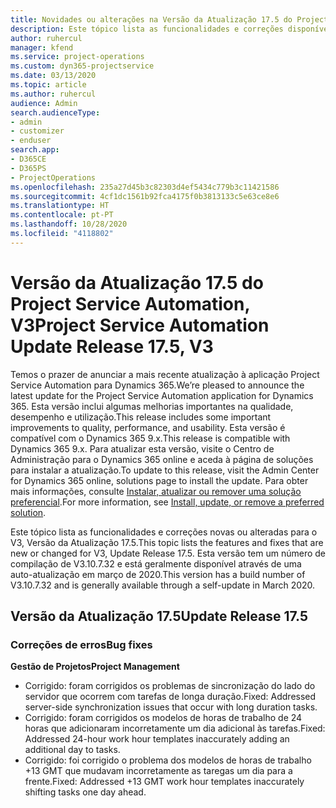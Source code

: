```yaml
---
title: Novidades ou alterações na Versão da Atualização 17.5 do Project Service Automation, Hotfix, V3
description: Este tópico lista as funcionalidades e correções disponíveis no Project Service Automation V3, Versão da Atualização 17.5, V3.
author: ruhercul
manager: kfend
ms.service: project-operations
ms.custom: dyn365-projectservice
ms.date: 03/13/2020
ms.topic: article
ms.author: ruhercul
audience: Admin
search.audienceType:
- admin
- customizer
- enduser
search.app:
- D365CE
- D365PS
- ProjectOperations
ms.openlocfilehash: 235a27d45b3c82303d4ef5434c779b3c11421586
ms.sourcegitcommit: 4cf1dc1561b92fca4175f0b3813133c5e63ce8e6
ms.translationtype: HT
ms.contentlocale: pt-PT
ms.lasthandoff: 10/28/2020
ms.locfileid: "4118802"
---
```

# <a name="project-service-automation-update-release-175-v3"></a><span data-ttu-id="299cc-103">Versão da Atualização 17.5 do Project Service Automation, V3</span><span class="sxs-lookup"><span data-stu-id="299cc-103">Project Service Automation Update Release 17.5, V3</span></span>

<span data-ttu-id="299cc-104">Temos o prazer de anunciar a mais recente atualização à aplicação Project Service Automation para Dynamics 365.</span><span class="sxs-lookup"><span data-stu-id="299cc-104">We’re pleased to announce the latest update for the Project Service Automation application for Dynamics 365.</span></span> <span data-ttu-id="299cc-105">Esta versão inclui algumas melhorias importantes na qualidade, desempenho e utilização.</span><span class="sxs-lookup"><span data-stu-id="299cc-105">This release includes some important improvements to quality, performance, and usability.</span></span>  <span data-ttu-id="299cc-106">Esta versão é compatível com o Dynamics 365 9.x.</span><span class="sxs-lookup"><span data-stu-id="299cc-106">This release is compatible with Dynamics 365 9.x.</span></span> <span data-ttu-id="299cc-107">Para atualizar esta versão, visite o Centro de Administração para o Dynamics 365 online e aceda à página de soluções para instalar a atualização.</span><span class="sxs-lookup"><span data-stu-id="299cc-107">To update to this release, visit the Admin Center for Dynamics 365 online, solutions page to install the update.</span></span> <span data-ttu-id="299cc-108">Para obter mais informações, consulte [Instalar, atualizar ou remover uma solução preferencial](https://docs.microsoft.com/power-platform/admin/install-remove-preferred-solution).</span><span class="sxs-lookup"><span data-stu-id="299cc-108">For more information, see [Install, update, or remove a preferred solution](https://docs.microsoft.com/power-platform/admin/install-remove-preferred-solution).</span></span>

<span data-ttu-id="299cc-109">Este tópico lista as funcionalidades e correções novas ou alteradas para o V3, Versão da Atualização 17.5.</span><span class="sxs-lookup"><span data-stu-id="299cc-109">This topic lists the features and fixes that are new or changed for V3, Update Release 17.5.</span></span> <span data-ttu-id="299cc-110">Esta versão tem um número de compilação de V3.10.7.32 e está geralmente disponível através de uma auto-atualização em março de 2020.</span><span class="sxs-lookup"><span data-stu-id="299cc-110">This version has a build number of V3.10.7.32 and is generally available through a self-update in March 2020.</span></span>


## <a name="update-release-175"></a><span data-ttu-id="299cc-111">Versão da Atualização 17.5</span><span class="sxs-lookup"><span data-stu-id="299cc-111">Update Release 17.5</span></span>

### <a name="bug-fixes"></a><span data-ttu-id="299cc-112">Correções de erros</span><span class="sxs-lookup"><span data-stu-id="299cc-112">Bug fixes</span></span>


<span data-ttu-id="299cc-113">**Gestão de Projetos**</span><span class="sxs-lookup"><span data-stu-id="299cc-113">**Project Management**</span></span>

- <span data-ttu-id="299cc-114">Corrigido: foram corrigidos os problemas de sincronização do lado do servidor que ocorrem com tarefas de longa duração.</span><span class="sxs-lookup"><span data-stu-id="299cc-114">Fixed: Addressed server-side synchronization issues that occur with long duration tasks.</span></span>
- <span data-ttu-id="299cc-115">Corrigido: foram corrigidos os modelos de horas de trabalho de 24 horas que adicionaram incorretamente um dia adicional às tarefas.</span><span class="sxs-lookup"><span data-stu-id="299cc-115">Fixed: Addressed 24-hour work hour templates inaccurately adding an additional day to tasks.</span></span>
- <span data-ttu-id="299cc-116">Corrigido: foi corrigido o problema dos modelos de horas de trabalho +13 GMT que mudavam incorretamente as taregas um dia para a frente.</span><span class="sxs-lookup"><span data-stu-id="299cc-116">Fixed: Addressed +13 GMT work hour templates inaccurately shifting tasks one day ahead.</span></span>

